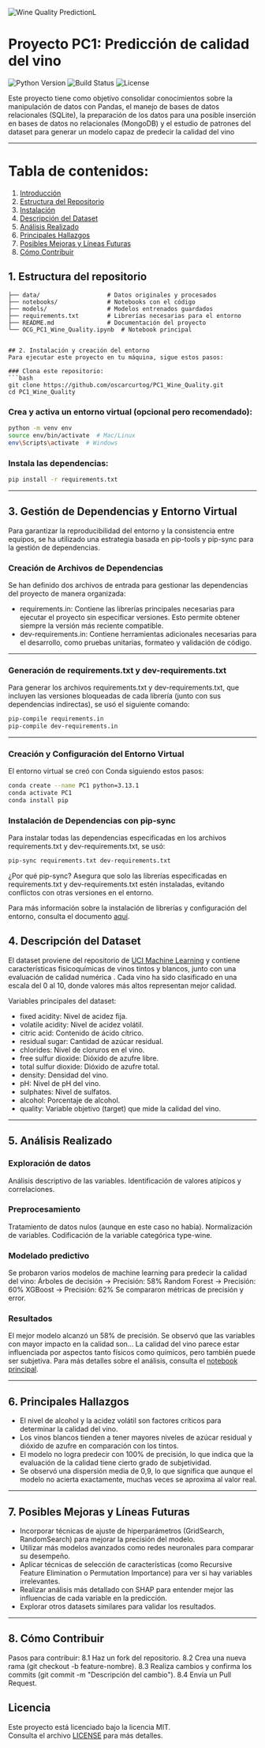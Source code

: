 ![Wine Quality Prediction](banner.png)L

# Proyecto PC1: Predicción de calidad del vino

![Python Version](https://img.shields.io/badge/python-3.13-blue)
![Build Status](https://img.shields.io/badge/build-passing-brightgreen)
![License](https://img.shields.io/badge/license-MIT-blue)

Este proyecto tiene como objetivo consolidar conocimientos sobre la manipulación de datos con Pandas, el manejo de bases de datos relacionales (SQLite), la preparación de los datos para una posible inserción en bases de datos no relacionales (MongoDB) y el estudio de patrones del dataset para generar un modelo capaz de predecir la calidad del vino

---

# Tabla de contenidos:
1. [Introducción](#proyecto-pc1-predicción-de-calidad-del-vino)
2. [Estructura del Repositorio](#1-estructura-del-repositorio)
3. [Instalación](#2-instalación-y-creación-del-entorno)
4. [Descripción del Dataset](#4-descripción-del-dataset)
5. [Análisis Realizado](#5-análisis-realizado)
6. [Principales Hallazgos](#6-principales-hallazgos)
7. [Posibles Mejoras y Líneas Futuras](#7-posibles-mejoras-y-líneas-futuras)
8. [Cómo Contribuir](#8-cómo-contribuir)

## 1. Estructura del repositorio
```plaintext
├── data/                   # Datos originales y procesados
├── notebooks/              # Notebooks con el código
├── models/                 # Modelos entrenados guardados
├── requirements.txt        # Librerías necesarias para el entorno
├── README.md               # Documentación del proyecto
└── OCG_PC1_Wine_Quality.ipynb  # Notebook principal


## 2. Instalación y creación del entorno
Para ejecutar este proyecto en tu máquina, sigue estos pasos:

### Clona este repositorio:
```bash
git clone https://github.com/oscarcurtog/PC1_Wine_Quality.git
cd PC1_Wine_Quality
```

### Crea y activa un entorno virtual (opcional pero recomendado):
```bash
python -m venv env
source env/bin/activate  # Mac/Linux
env\Scripts\activate  # Windows
```

### Instala las dependencias:
```bash
pip install -r requirements.txt
```

---

## 3. Gestión de Dependencias y Entorno Virtual
Para garantizar la reproducibilidad del entorno y la consistencia entre equipos, se ha utilizado una estrategia basada en pip-tools y pip-sync para la gestión de dependencias.

### Creación de Archivos de Dependencias
Se han definido dos archivos de entrada para gestionar las dependencias del proyecto de manera organizada:

- requirements.in: Contiene las librerías principales necesarias para ejecutar el proyecto sin especificar versiones. Esto permite obtener siempre la versión más reciente compatible.
- dev-requirements.in: Contiene herramientas adicionales necesarias para el desarrollo, como pruebas unitarias, formateo y validación de código.

---

### Generación de requirements.txt y dev-requirements.txt
Para generar los archivos requirements.txt y dev-requirements.txt, que incluyen las versiones bloqueadas de cada librería (junto con sus dependencias indirectas), se usó el siguiente comando:

```bash
pip-compile requirements.in
pip-compile dev-requirements.in
```
---

### Creación y Configuración del Entorno Virtual
El entorno virtual se creó con Conda siguiendo estos pasos:

```bash
conda create --name PC1 python=3.13.1
conda activate PC1
conda install pip
```

### Instalación de Dependencias con pip-sync
Para instalar todas las dependencias especificadas en los archivos requirements.txt y dev-requirements.txt, se usó:

```bash
pip-sync requirements.txt dev-requirements.txt
```
¿Por qué pip-sync?
Asegura que solo las librerías especificadas en requirements.txt y dev-requirements.txt estén instaladas, evitando conflictos con otras versiones en el entorno.

Para más información sobre la instalación de librerías y configuración del entorno, consulta el documento [aquí](Instalacion_librerias.pdf).

## 4. Descripción del Dataset
El dataset proviene del repositorio de [UCI Machine Learning](http://archive.ics.uci.edu/dataset/186/wine+quality) y contiene características fisicoquímicas de vinos tintos y blancos, junto con una evaluación de calidad numérica .
Cada vino ha sido clasificado en una escala del 0 al 10, donde valores más altos representan mejor calidad.

Variables principales del dataset:

- fixed acidity: Nivel de acidez fija.
- volatile acidity: Nivel de acidez volátil.
- citric acid: Contenido de ácido cítrico.
- residual sugar: Cantidad de azúcar residual.
- chlorides: Nivel de cloruros en el vino.
- free sulfur dioxide: Dióxido de azufre libre.
- total sulfur dioxide: Dióxido de azufre total.
- density: Densidad del vino.
- pH: Nivel de pH del vino.
- sulphates: Nivel de sulfatos.
- alcohol: Porcentaje de alcohol.
- quality: Variable objetivo (target) que mide la calidad del vino.

---

## 5. Análisis Realizado

### Exploración de datos

Análisis descriptivo de las variables.
Identificación de valores atípicos y correlaciones.

### Preprocesamiento

Tratamiento de datos nulos (aunque en este caso no había).
Normalización de variables.
Codificación de la variable categórica type-wine.

### Modelado predictivo

Se probaron varios modelos de machine learning para predecir la calidad del vino:
Árboles de decisión -> Precisión: 58%
Random Forest -> Precisión: 60%
XGBoost -> Precisión: 62%
Se compararon métricas de precisión y error.

### Resultados

El mejor modelo alcanzó un 58% de precisión.
Se observó que las variables con mayor impacto en la calidad son...
La calidad del vino parece estar influenciada por aspectos tanto físicos como químicos, pero también puede ser subjetiva.
Para más detalles sobre el análisis, consulta el [notebook principal](notebooks/OCG_PC1_Wine_Quality.ipynb).

---

## 6. Principales Hallazgos

- El nivel de alcohol y la acidez volátil son factores críticos para determinar la calidad del vino.
- Los vinos blancos tienden a tener mayores niveles de azúcar residual y dióxido de azufre en comparación con los tintos.
- El modelo no logra predecir con 100% de precisión, lo que indica que la evaluación de la calidad tiene cierto grado de subjetividad.
- Se observó una dispersión media de 0,9, lo que significa que aunque el modelo no acierta exactamente, muchas veces se aproxima al valor real.

---

## 7. Posibles Mejoras y Líneas Futuras

- Incorporar técnicas de ajuste de hiperparámetros (GridSearch, RandomSearch) para mejorar la precisión del modelo.
- Utilizar más modelos avanzados como redes neuronales para comparar su desempeño.
- Aplicar técnicas de selección de características (como Recursive Feature Elimination o Permutation Importance) para ver si hay variables irrelevantes.
- Realizar análisis más detallado con SHAP para entender mejor las influencias de cada variable en la predicción.
- Explorar otros datasets similares para validar los resultados.

---

## 8. Cómo Contribuir

Pasos para contribuir:
8.1 Haz un fork del repositorio.
8.2 Crea una nueva rama (git checkout -b feature-nombre).
8.3️ Realiza cambios y confirma los commits (git commit -m "Descripción del cambio").
8.4️ Envía un Pull Request.

## Licencia
Este proyecto está licenciado bajo la licencia MIT.  
Consulta el archivo [LICENSE](LICENSE) para más detalles.
